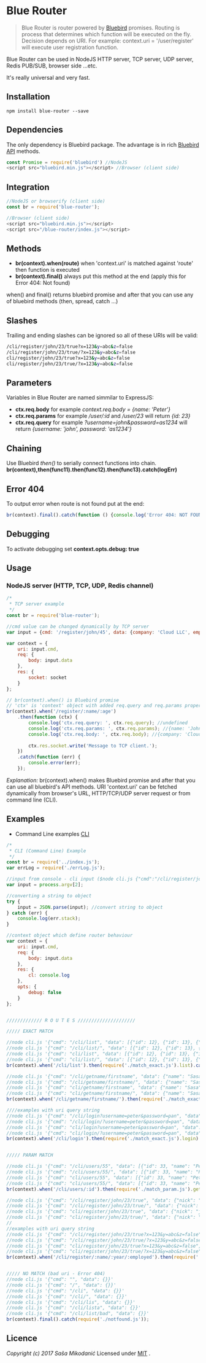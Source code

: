 # Blue Router
> Blue Router is router powered by [Bluebird](http://bluebirdjs.com/docs/getting-started.html) promises.
Routing is process that determines which function will be executed on the fly. Decision depends on URI. For example:
context.uri = '/user/register' will execute user registration function.

Blue Router can be used in NodeJS HTTP server, TCP server, UDP server, Redis PUB/SUB, browser side ...etc.

It's really universal and very fast.


## Installation
`npm install blue-router --save`


## Dependencies
The only dependency is Bluebird package. The advantage is in rich [Bluebird API](http://bluebirdjs.com/docs/api-reference.html) methods.
```javascript
const Promise = require('bluebird') //NodeJS
<script src="bluebird.min.js"></script> //Browser (client side)
```


## Integration
```javascript
//NodeJS or browserify (client side)
const br = require('blue-router');

//Browser (client side)
<script src="bluebird.min.js"></script>
<script src="/blue-router/index.js"></script>
```


## Methods
- **br(context).when(route)** when 'context.uri' is matched against 'route' then function is executed
- **br(context).final()** always put this method at the end (apply this for Error 404: Not found)

when() and final() returns bluebird promise and after that you can use any of bluebird methods (then, spread, catch ...)


## Slashes
Trailing and ending slashes can be ignored so all of these URIs will be valid:
```bash
/cli/register/john/23/true?x=123&y=abc&z=false
/cli/register/john/23/true/?x=123&y=abc&z=false
cli/register/john/23/true?x=123&y=abc&z=false
cli/register/john/23/true/?x=123&y=abc&z=false
```

## Parameters
Variables in Blue Router are named simmilar to ExpressJS:
- **ctx.req.body** for example *context.req.body = {name: 'Peter'}*
- **ctx.req.params** for example */user/:id*  and */user/23* will return *{id: 23}*
- **ctx.req.query** for example *?username=john&password=as1234* will return *{username: 'john', password: 'as1234'}*


## Chaining
Use Bluebird *then()* to serially connect functions into chain.
**br(context),then(func11).then(func12).then(func13).catch(logErr)**

## Error 404
To output error when route is not found put at the end:
```javascript
br(context).final().catch(function () {console.log('Error 404: NOT FOUND');})
```


## Debugging
To activate debugging set **context.opts.debug: true**



## Usage

### NodeJS server (HTTP, TCP, UDP, Redis channel)

```javascript
/*
 * TCP server example
 */
const br = require('blue-router');

//cmd value can be changed dynamically by TCP server
var input = {cmd: '/register/john/45', data: {company: 'Cloud LLC', employers: 257}};

var context = {
    uri: input.cmd,
    req: {
        body: input.data
    },
    res: {
        socket: socket
    }
};

// br(context).when() is Bluebird promise
// 'ctx' is 'context' object with added req.query and req.params properties
br(context).when('/register/:name/:age')
    .then(function (ctx) {
        console.log('ctx.req.query: ', ctx.req.query); //undefined
        console.log('ctx.req.params: ', ctx.req.params); //{name: 'John', age: 45}
        console.log('ctx.req.body: ', ctx.req.body); //{company: 'Cloud LLC', employers: 257}
        
        ctx.res.socket.write('Message to TCP client.');
    })
    .catch(function (err) {
        console.error(err);
    });

```
*Explanation:*
br(context).when() makes Bluebird promise and after that you can use all bluebird's API methods.
URI 'context.uri' can be fetched dynamically from browser's URL, HTTP/TCP/UDP server request or from command line (CLI).



## Examples

- Command Line examples [CLI](https://github.com/smikodanic/blue-router/examples/cli.js)

```javascript
/*
 * CLI (Command Line) Example
 */
const br = require('../index.js');
var errLog = require('./errLog.js');

//input from console - cli input ($node cli.js {"cmd":"/cli/register/john/23/true","data":{}})
var input = process.argv[2];

//converting a string to object
try {
    input = JSON.parse(input); //convert string to object
} catch (err) {
    console.log(err.stack);
}

//context object which define router behaviour
var context = {
    uri: input.cmd,
    req: {
        body: input.data
    },
    res: {
        cl: console.log
    },
    opts: {
        debug: false
    }
};


///////////// R O U T E S /////////////////////

///// EXACT MATCH

//node cli.js '{"cmd": "/cli/list", "data": [{"id": 12}, {"id": 13}, {"id": 14}]}'
//node cli.js '{"cmd": "/cli/list/", "data": [{"id": 12}, {"id": 13}, {"id": 14}]}'
//node cli.js '{"cmd": "cli/list", "data": [{"id": 12}, {"id": 13}, {"id": 14}]}'
//node cli.js '{"cmd": "cli/list/", "data": [{"id": 12}, {"id": 13}, {"id": 14}]}'
br(context).when('/cli/list').then(require('./match_exact.js').list).catch(errLog);

//node cli.js '{"cmd": "/cli/getname/firstname", "data": {"name": "Sasa"}}'
//node cli.js '{"cmd": "/cli/getname/firstname/", "data": {"name": "Sasa"}}'
//node cli.js '{"cmd": "cli/getname/firstname", "data": {"name": "Sasa"}}'
//node cli.js '{"cmd": "cli/getname/firstname/", "data": {"name": "Sasa"}}'
br(context).when('/cli/getname/firstname/').then(require('./match_exact.js').getname).catch(errLog);

////examples with uri query string
//node cli.js '{"cmd": "/cli/login?username=peter&password=pan", "data": {}}'
//node cli.js '{"cmd": "/cli/login/?username=peter&password=pan", "data": {}}'
//node cli.js '{"cmd": "cli/login?username=peter&password=pan", "data": {}}'
//node cli.js '{"cmd": "cli/login/?username=peter&password=pan", "data": {}}'
br(context).when('/cli/login').then(require('./match_exact.js').login).catch(errLog);


///// PARAM MATCH

//node cli.js '{"cmd": "/cli/users/55", "data": [{"id": 33, "name": "Peter"}, {"id": 55, "name": "Dean"}]}'
//node cli.js '{"cmd": "/cli/users/55/", "data": [{"id": 33, "name": "Peter"}, {"id": 55, "name": "Dean"}]}'
//node cli.js '{"cmd": "cli/users/55", "data": [{"id": 33, "name": "Peter"}, {"id": 55, "name": "Dean"}]}'
//node cli.js '{"cmd": "cli/users/55/", "data": [{"id": 33, "name": "Peter"}, {"id": 55, "name": "Dean"}]}'
br(context).when('/cli/users/:id').then(require('./match_param.js').get_user_by_id).catch(errLog);

//node cli.js '{"cmd": "/cli/register/john/23/true", "data": {"nick": "johnny"}}'
//node cli.js '{"cmd": "/cli/register/john/23/true/", "data": {"nick": "johnny"}}'
//node cli.js '{"cmd": "cli/register/john/23/true", "data": {"nick": "johnny"}}'
//node cli.js '{"cmd": "cli/register/john/23/true/", "data": {"nick": "johnny"}}'
//
//examples with uri query string
//node cli.js '{"cmd": "/cli/register/john/23/true?x=123&y=abc&z=false", "data": {"nick": "johnny"}}'
//node cli.js '{"cmd": "/cli/register/john/23/true/?x=123&y=abc&z=false", "data": {"nick": "johnny"}}'
//node cli.js '{"cmd": "cli/register/john/23/true?x=123&y=abc&z=false", "data": {"nick": "johnny"}}'
//node cli.js '{"cmd": "cli/register/john/23/true/?x=123&y=abc&z=false", "data": {"nick": "johnny"}}'
br(context).when('/cli/register/:name/:year/:employed').then(require('./match_param.js').register).catch(errLog);


///// NO MATCH (bad uri - Error 404)
//node cli.js '{"cmd": "", "data": {}}'
//node cli.js '{"cmd": "/", "data": {}}'
//node cli.js '{"cmd": "/cli", "data": {}}'
//node cli.js '{"cmd": "/cli/", "data": {}}'
//node cli.js '{"cmd": "/cli/lis", "data": {}}'
//node cli.js '{"cmd": "/cli/lista", "data": {}}'
//node cli.js '{"cmd": "/cli/list/bad", "data": {}}'
br(context).final().catch(require('./notfound.js'));
```





## Licence
*Copyright (c) 2017 Saša Mikodanić*
Licensed under [MIT](https://github.com/smikodanic/angular-form-validator/blob/master/LICENSE) .
